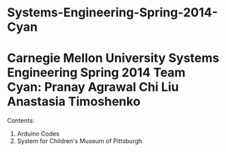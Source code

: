 Systems-Engineering-Spring-2014-Cyan
====================================
Carnegie Mellon University
Systems Engineering Spring 2014
Team Cyan:
Pranay Agrawal
Chi Liu
Anastasia Timoshenko
====================================
Contents:
1. Arduino Codes
2. System for Children's Museum of Pittsburgh
